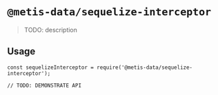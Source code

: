 # `@metis-data/sequelize-interceptor`

> TODO: description

## Usage

```
const sequelizeInterceptor = require('@metis-data/sequelize-interceptor');

// TODO: DEMONSTRATE API
```
